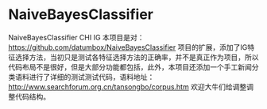 # NaiveBayesClassifier
NaiveBayesClassifier CHI IG
本项目是对：https://github.com/datumbox/NaiveBayesClassifier
项目的扩展，添加了IG特征选择方法，当初只是测试各特征选择方法的正确率，并不是真正作为项目，所以代码布局不是很好，但是大部分功能都包括，此外，本项目还添加一个手工新闻分类语料进行了详细的测试测试代码，语料地址：http://www.searchforum.org.cn/tansongbo/corpus.htm
欢迎大牛们给调整调整代码结构。
